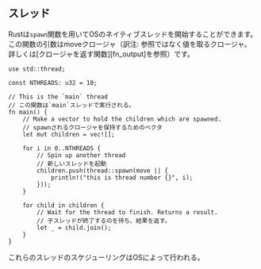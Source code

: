 ## スレッド

Rustは`spawn`関数を用いてOSのネイティブスレッドを開始することができます。この関数の引数はmoveクロージャ（訳注:
参照ではなく値を取るクロージャ。　詳しくは\[クロージャを返す関数\]\[fn_output\]を参照）です。

    use std::thread;

    const NTHREADS: u32 = 10;

    // This is the `main` thread
    // この関数は`main`スレッドで実行される。
    fn main() {
        // Make a vector to hold the children which are spawned.
        // spawnされるクロージャを保持するためのベクタ
        let mut children = vec![];

        for i in 0..NTHREADS {
            // Spin up another thread
            // 新しいスレッドを起動
            children.push(thread::spawn(move || {
                println!("this is thread number {}", i);
            }));
        }

        for child in children {
            // Wait for the thread to finish. Returns a result.
            // 子スレッドが終了するのを待ち、結果を返す。
            let _ = child.join();
        }
    }

これらのスレッドのスケジューリングはOSによって行われる。


